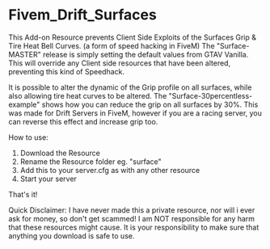 # Fivem_Drift_Surfaces
This Add-on Resource prevents Client Side Exploits of the Surfaces Grip &amp; Tire Heat Bell Curves. (a form of speed hacking in FiveM)
The "Surface-MASTER" release is simply setting the default values from GTAV Vanilla. 
This will override any Client side resources that have been altered, preventing this kind of Speedhack. 

It is possible to alter the dynamic of the Grip profile on all surfaces, while also allowing tire heat curves to be altered.
The "Surface-30percentless-example" shows how you can reduce the grip on all surfaces by 30%. 
This was made for Drift Servers in FiveM, however if you are a racing server, you can reverse this effect and increase grip too.

How to use:

1. Download the Resource
2. Rename the Resource folder
   eg. "surface"
3. Add this to your server.cfg as with any other resource
4. Start your server

That's it!


Quick Disclaimer:
I have never made this a private resource, nor will i ever ask for money, so don't get scammed!
I am NOT responsible for any harm that these resources might cause. 
It is your responsibility to make sure that anything you download is safe to use.
